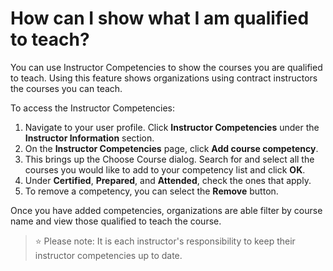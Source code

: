 # How can I show what I am qualified to teach?

You can use Instructor Competencies to show the courses you are qualified to teach. Using this feature shows organizations using contract instructors the courses you can teach.

To access the Instructor Competencies:
1. Navigate to your user profile. Click **Instructor Competencies** under the **Instructor Information** section. 
1. On the **Instructor Competencies** page, click **Add course competency**. 
1. This brings up the Choose Course dialog. Search for and select all the courses you would like to add to your competency list and click **OK**. 
1. Under **Certified**, **Prepared**, and **Attended**, check the ones that apply. 
1. To remove a competency, you can select the **Remove** button.

Once you have added competencies, organizations are able filter by course name and view those qualified to teach the course. 

> :star: Please note: It is each instructor's responsibility to keep their instructor competencies up to date.
